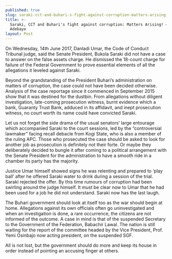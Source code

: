 ```yaml
---
published: true
slug: saraki-cct-and-buhari-s-fight-against-corruption-matters-arising-ishola-adebayo
title: >-
  Saraki, CCT and Buhari's fight against corruption: Matters Arising! –Ishola
  Adebayo
layout: Post
---
```


On Wednesday, 14th June 2017, Danladi Umar, the Code of Conduct Tribunal judge, said the Senate President, Bukola Saraki did not have a case to answer on the false assets charge. He dismissed the 18-count charge for failure of the Federal Government to prove essential elements of all the allegations it leveled against Saraki.

Beyond the grandstanding of the President Buhari’s administration on matters of corruption, the case could not have been decided otherwise. Analysis of the case reportage since it commenced in September 2015 show that it was destined for the dustbin. From allegations without diligent investigation, late-coming prosecution witness, burnt evidence which a bank, Guaranty Trust Bank, adduced in its affidavit, and inept prosecution witness, no court worth its name could have convicted Saraki.

Let us not forget the side drama of the usual senators’ large entourage which accompanied Saraki to the court sessions, led by the “controversial lawmaker” facing recall debacle from Kogi State, who is also a member of the ruling APC. Those who prosecuted the case should be asked to look for another job as prosecution is definitely not their forte. Or maybe they deliberately decided to bungle it after coming to a political arrangement with the Senate President for the administration to have a smooth ride in a chamber its party has the majority.

Justice Umar himself showed signs he was relenting and prepared to ‘play ball’ after he offered Saraki water to drink during a session of the trial. Saraki rejected the offer. By this time rumours of corruption had been swirling around the judge himself. It must be clear now to Umar that he had been used for a job he did not understand. Saraki now has the last laugh. 

The Buhari government should look at itself too as the war should begin at home. Allegations against its own officials often go uninvestigated and when an investigation is done, a rare occurrence, the citizens are not informed of the outcome. A case in mind is that of the suspended Secretary to the Government of the Federation, Babachir Lawal. The nation is still waiting for the report of the committee headed by the Vice President, Prof. Yemi Osinbajo now acting president, on the suspended SGF. 

All is not lost, but the government should do more and keep its house in order instead of pointing an accusing finger at others.
